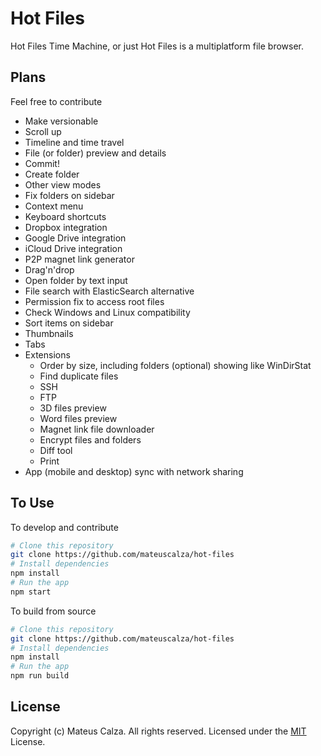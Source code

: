 # Hot Files

Hot Files Time Machine, or just Hot Files is a multiplatform file browser.

## Plans

Feel free to contribute

* Make versionable
* Scroll up
* Timeline and time travel
* File (or folder) preview and details
* Commit!
* Create folder
* Other view modes
* Fix folders on sidebar
* Context menu
* Keyboard shortcuts
* Dropbox integration
* Google Drive integration
* iCloud Drive integration
* P2P magnet link generator
* Drag'n'drop
* Open folder by text input
* File search with ElasticSearch alternative
* Permission fix to access root files
* Check Windows and Linux compatibility
* Sort items on sidebar
* Thumbnails
* Tabs
* Extensions
  - Order by size, including folders (optional) showing like WinDirStat
  - Find duplicate files
  - SSH
  - FTP
  - 3D files preview
  - Word files preview
  - Magnet link file downloader
  - Encrypt files and folders
  - Diff tool
  - Print
* App (mobile and desktop) sync with network sharing

## To Use

To develop and contribute

```bash
# Clone this repository
git clone https://github.com/mateuscalza/hot-files
# Install dependencies
npm install
# Run the app
npm start
```

To build from source

```bash
# Clone this repository
git clone https://github.com/mateuscalza/hot-files
# Install dependencies
npm install
# Run the app
npm run build
```


## License

Copyright (c) Mateus Calza. All rights reserved.
Licensed under the [MIT](LICENSE.md) License.
